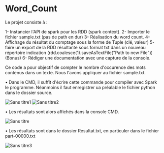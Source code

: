  # Word_Count

 Le projet consiste à :

   1- Instancier l'API de spark pour les RDD (spark context). 
   2- Importer le fichier sample.txt (pas de path en dur)
   3- Réalisation  du word count.
   4- Affichage du résultat du comptage sous la forme de Tuple (clé, valeur) 
   5- faire un export de la RDD résultante sous format txt dans un nouveau répertoire indication (rdd.coalesce(1).saveAsTextFile("Path to new File")) 
   (Bonus) 6- Rédiger une documentation avec une capture de la console.
   

  Ce code a pour objectif de compter le nombre d'occurence des mots contenus dans un texte. Nous l'avons appliquer au fichier sample.txt.
  
  • Dans le CMD, il suffit d'écrire cette commande pour compiler avec Spark le programme. Néanmoins il faut enregistrer ua préalable le  fichier python dans le dossier source.

 ![Sans titre1](https://user-images.githubusercontent.com/71505484/101961127-57c78d80-3c09-11eb-82f5-bdd9a1b37b24.png)
 ![Sans titre2](https://user-images.githubusercontent.com/71505484/101961897-07e9c600-3c0b-11eb-9a61-0fbcab3037e5.png)
 
  • Les résultats sont alors affichés dans la console CMD.

 ![Sans titre](https://user-images.githubusercontent.com/71505484/101960495-da4f4d80-3c07-11eb-8a66-6c97d4910743.png)
 
 • Les résultats sont dans le dossier Resultat.txt, en particuler dans le fichier part-00000.txt
 
 ![Sans titre3](https://user-images.githubusercontent.com/71505484/101961537-331fe580-3c0a-11eb-9843-a686e01f0dc3.png)
 
